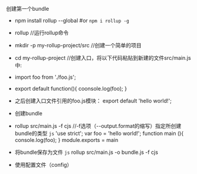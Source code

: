 创建第一个bundle
+ npm install rollup --global #or `npm i rollup -g`
+ rollup  //运行rollup命令
+ mkdir -p my-rollup-project/src //创建一个简单的项目
+ cd my-rollup-project
//创建入口，将以下代码粘贴到新建的文件src/main.js中:
+ import foo from './foo.js';
+ export default function(){
    coonsole.log(foo);
}
+ 之后创建入口文件引用的foo.js模块：
export default 'hello world!';
+ 创建bundle
+ rollup src/main.js -f cjs //-f选项（--output.format的缩写）指定所创建bundle的类型
`js`
'use strict';
var foo = 'hello world!';
function main (){
    console.log(foo);
}
module.exports = main
+ 将bundle保存为文件
`js`
rollup src/main.js -o bundle.js -f cjs


+ 使用配置文件（config）